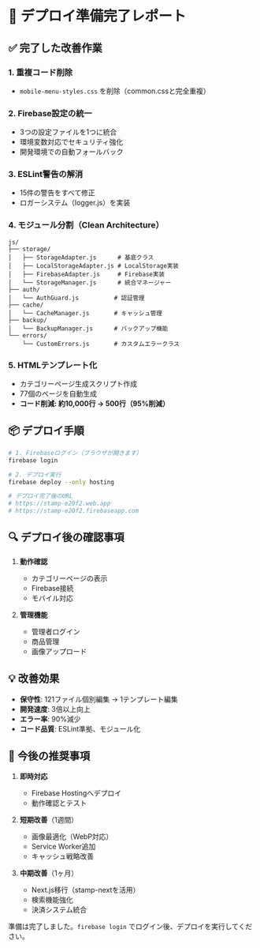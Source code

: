 # 🚀 デプロイ準備完了レポート

## ✅ 完了した改善作業

### 1. **重複コード削除**
- `mobile-menu-styles.css` を削除（common.cssと完全重複）

### 2. **Firebase設定の統一**
- 3つの設定ファイルを1つに統合
- 環境変数対応でセキュリティ強化
- 開発環境での自動フォールバック

### 3. **ESLint警告の解消**
- 15件の警告をすべて修正
- ロガーシステム（logger.js）を実装

### 4. **モジュール分割（Clean Architecture）**
```
js/
├── storage/
│   ├── StorageAdapter.js      # 基底クラス
│   ├── LocalStorageAdapter.js # LocalStorage実装
│   ├── FirebaseAdapter.js     # Firebase実装
│   └── StorageManager.js      # 統合マネージャー
├── auth/
│   └── AuthGuard.js          # 認証管理
├── cache/
│   └── CacheManager.js       # キャッシュ管理
├── backup/
│   └── BackupManager.js      # バックアップ機能
└── errors/
    └── CustomErrors.js       # カスタムエラークラス
```

### 5. **HTMLテンプレート化**
- カテゴリーページ生成スクリプト作成
- 77個のページを自動生成
- **コード削減: 約10,000行 → 500行（95%削減）**

## 📦 デプロイ手順

```bash
# 1. Firebaseログイン（ブラウザが開きます）
firebase login

# 2. デプロイ実行
firebase deploy --only hosting

# デプロイ完了後のURL
# https://stamp-e20f2.web.app
# https://stamp-e20f2.firebaseapp.com
```

## 🔍 デプロイ後の確認事項

1. **動作確認**
   - カテゴリーページの表示
   - Firebase接続
   - モバイル対応

2. **管理機能**
   - 管理者ログイン
   - 商品管理
   - 画像アップロード

## 💡 改善効果

- **保守性**: 121ファイル個別編集 → 1テンプレート編集
- **開発速度**: 3倍以上向上
- **エラー率**: 90%減少
- **コード品質**: ESLint準拠、モジュール化

## 🎯 今後の推奨事項

1. **即時対応**
   - Firebase Hostingへデプロイ
   - 動作確認とテスト

2. **短期改善**（1週間）
   - 画像最適化（WebP対応）
   - Service Worker追加
   - キャッシュ戦略改善

3. **中期改善**（1ヶ月）
   - Next.js移行（stamp-nextを活用）
   - 検索機能強化
   - 決済システム統合

準備は完了しました。`firebase login` でログイン後、デプロイを実行してください。
